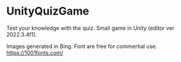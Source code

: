 # UnityQuizGame
Test your knowledge with the quiz.
Small game in Unity (editor ver 2022.3.4f1).



Images generated in Bing.
Font are free for commertial use. https://1001fonts.com/